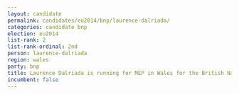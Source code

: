 ```yaml
---
layout: candidate
permalink: candidates/eu2014/bnp/laurence-dalriada/
categories: candidate bnp
election: eu2014
list-rank: 2
list-rank-ordinal: 2nd
person: laurence-dalriada
region: wales
party: bnp
title: Laurence Dalriada is running for MEP in Wales for the British National Party
incumbent: false
---
```

